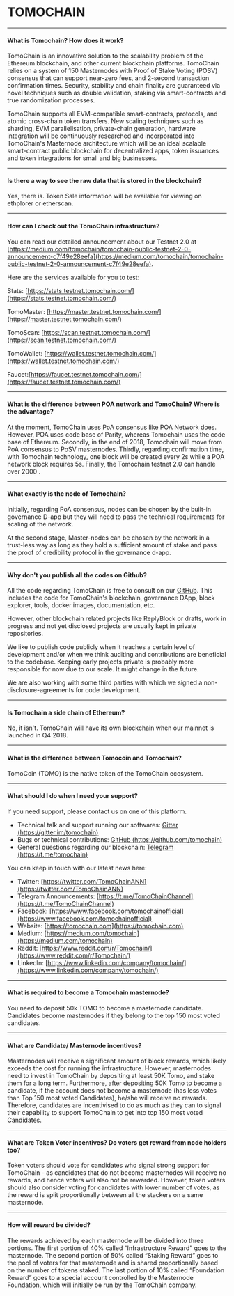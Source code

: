 # TOMOCHAIN
---
#### What is Tomochain? How does it work?
TomoChain is an innovative solution to the scalability problem of the Ethereum blockchain, and other current blockchain platforms. TomoChain relies on a system of 150 Masternodes with Proof of Stake Voting (POSV) consensus that can support near-zero fees, and 2-second transaction confirmation times. Security, stability and chain finality are guaranteed via novel techniques such as double validation, staking via smart-contracts and true randomization processes. 

TomoChain supports all EVM-compatible smart-contracts, protocols, and atomic cross-chain token transfers. New scaling techniques such as sharding, EVM parallelisation, private-chain generation, hardware integration will be continuously researched and incorporated into TomoChain's Masternode architecture which will be an ideal scalable smart-contract public blockchain for decentralized apps, token issuances and token integrations for small and big businesses.

---

#### Is there a way to see the raw data that is stored in the blockchain?
Yes, there is. Token Sale information will be available for viewing on ethplorer or etherscan.

---

#### How can I check out the TomoChain infrastructure?
You can read our detailed announcement about our Testnet 2.0 at [https://medium.com/tomochain/tomochain-public-testnet-2-0-announcement-c7f49e28eefa](https://medium.com/tomochain/tomochain-public-testnet-2-0-announcement-c7f49e28eefa).

Here are the services available for you to test:

Stats: [https://stats.testnet.tomochain.com/](https://stats.testnet.tomochain.com/)

TomoMaster: [https://master.testnet.tomochain.com/](https://master.testnet.tomochain.com/)

TomoScan: [https://scan.testnet.tomochain.com/](https://scan.testnet.tomochain.com/)

TomoWallet: [https://wallet.testnet.tomochain.com/](https://wallet.testnet.tomochain.com/)

Faucet:[https://faucet.testnet.tomochain.com/](https://faucet.testnet.tomochain.com/)

---

#### What is the difference between POA network and TomoChain? Where is the advantage?
At the moment, TomoChain uses PoA consensus like POA Network does. However, POA uses code base of Parity, whereas Tomochain uses the code base of Ethereum. Secondly, in the end of 2018, Tomochain will move from PoA consensus to PoSV masternodes.
Thirdly, regarding confirmation time, with Tomochain technology, one block will be created every 2s while a POA network block requires 5s. Finally, the Tomochain testnet 2.0 can handle over 2000 .

---

#### What exactly is the node of Tomochain?
Initially, regarding PoA consensus, nodes can be chosen by the built-in governance D-app but they will need to pass the technical requirements for scaling of the network.

At the second stage, Master-nodes can be chosen by the network in a trust-less way as long as they hold a sufficient amount of stake and pass the proof of credibility protocol in the governance d-app.

---

#### Why don't you publish all the codes on Github?

All the code regarding TomoChain is free to consult on our [GitHub](https://github.com/tomochain).
This includes the code for TomoChain's blockchain, governance DApp, block explorer, tools, docker images, documentation, etc.

However, other blockchain related projects like ReplyBlock or drafts, work in progress and not yet disclosed projects are usually kept in private repositories.

We like to publish code publicly when it reaches a certain level of development and/or when we think auditing and contributions are beneficial to the codebase.
Keeping early projects private is probably more responsible for now due to our scale.
It might change in the future.

We are also working with some third parties with which we signed a non-disclosure-agreements for code development.

---

#### Is Tomochain a side chain of Ethereum?
No, it isn't. TomoChain will have its own blockchain when our mainnet is launched in Q4 2018.

---

#### What is the difference between Tomocoin and Tomochain?
TomoCoin (TOMO) is the native token of the TomoChain ecosystem.

---

#### What should I do when I need your support?
If you need support, please contact us on one of this platform.

- Technical talk and support running our softwares: [Gitter (https://gitter.im/tomochain)](https://gitter.im/tomochain)
- Bugs or technical contributions: [GitHub (https://github.com/tomochain)](https://github.com/tomochain)
- General questions regarding our blockchain: [Telegram (https://t.me/tomochain)](https://t.me/tomochain)

You can keep in touch with our latest news here:

- Twitter: [https://twitter.com/TomoChainANN](https://twitter.com/TomoChainANN)
- Telegram Announcements: [https://t.me/TomoChainChannel](https://t.me/TomoChainChannel)
- Facebook: [https://www.facebook.com/tomochainofficial](https://www.facebook.com/tomochainofficial)
- Website: [https://tomochain.com](https://tomochain.com)
- Medium: [https://medium.com/tomochain](https://medium.com/tomochain)
- Reddit: [https://www.reddit.com/r/Tomochain/](https://www.reddit.com/r/Tomochain/)
- LinkedIn: [https://www.linkedin.com/company/tomochain/](https://www.linkedin.com/company/tomochain/)

---

#### What is required to become a Tomochain masternode?
You need to deposit 50k TOMO to become a masternode candidate. Candidates become masternodes if they belong to the top 150 most voted candidates. 
 
---

#### What are Candidate/ Masternode incentives?

Masternodes will receive a significant amount of block rewards, which likely exceeds the cost for running the infrastructure. However, masternodes need to invest in TomoChain by depositing  at least 50K Tomo, and stake them for a long term. Furthermore, after depositing 50K Tomo to become a candidate, if the account does not become a masternode (has less votes than Top  150 most voted  Candidates), he/she will receive no rewards. Therefore, candidates are incentivised to do as much as they can to signal their capability to support TomoChain to get into top 150 most voted Candidates.

---

#### What are Token Voter incentives? Do voters get reward from node holders too?

Token voters should vote for candidates who signal strong support for TomoChain - as candidates that do not become masternodes will receive no rewards, and hence voters will also not be rewarded.
However, token voters should also consider voting for candidates with lower number of votes, as the reward is split proportionally between all the stackers on a same masternode.

---

#### How will reward be divided? 

The rewards achieved by each masternode will be divided into three portions. The first portion of 40% called “Infrastructure Reward” goes to the masternode. The second portion of 50% called “Staking Reward” goes to the pool of voters for that masternode and is shared proportionally based on the number of tokens staked. The last portion of 10% called “Foundation Reward” goes to a special account controlled by the Masternode Foundation, which will initially be run by the TomoChain company.
